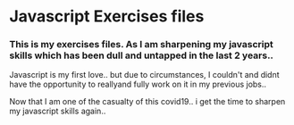 # Javascript Exercises files

### This is my exercises files. As I am sharpening my javascript skills which has been dull and untapped in the last 2 years..

Javascript is my first love.. but due to circumstances, I couldn't and didnt have the opportunity to reallyand fully work on it in my previous jobs..

Now that I am one of the casualty of this covid19.. i get the time to sharpen my javascript skills again..
